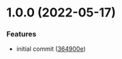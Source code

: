 # 1.0.0 (2022-05-17)


### Features

* initial commit ([364900e](https://github.com/addono/prettier-config/commit/364900ef0a2b20f50ea9887b4c913d176f2ed5a5))
